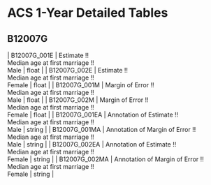 # ACS 1-Year Detailed Tables

## B12007G

| B12007G_001E | Estimate !!<br>Median age at first marriage !!<br>Male | float |
| B12007G_002E | Estimate !!<br>Median age at first marriage !!<br>Female | float |
| B12007G_001M | Margin of Error !!<br>Median age at first marriage !!<br>Male | float |
| B12007G_002M | Margin of Error !!<br>Median age at first marriage !!<br>Female | float |
| B12007G_001EA | Annotation of Estimate !!<br>Median age at first marriage !!<br>Male | string |
| B12007G_001MA | Annotation of Margin of Error !!<br>Median age at first marriage !!<br>Male | string |
| B12007G_002EA | Annotation of Estimate !!<br>Median age at first marriage !!<br>Female | string |
| B12007G_002MA | Annotation of Margin of Error !!<br>Median age at first marriage !!<br>Female | string |

